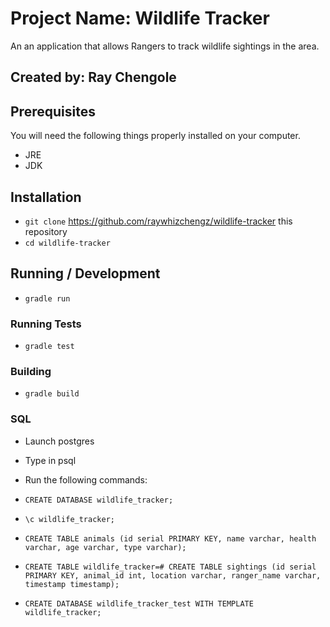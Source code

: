 # Project Name: Wildlife Tracker

An an application that allows Rangers to track wildlife sightings in the area.

## Created by: Ray Chengole

## Prerequisites

You will need the following things properly installed on your computer.

* JRE
* JDK

## Installation

* `git clone` <https://github.com/raywhizchengz/wildlife-tracker> this repository
* `cd wildlife-tracker`

## Running / Development

* `gradle run`

### Running Tests

* `gradle test`

### Building

* `gradle build`

### SQL

* Launch postgres
* Type in psql
* Run the following commands:

* `CREATE DATABASE wildlife_tracker;`
* `\c wildlife_tracker;`
* `CREATE TABLE animals (id serial PRIMARY KEY, name varchar, health varchar, age varchar, type varchar);`
* `CREATE TABLE
wildlife_tracker=# CREATE TABLE sightings (id serial PRIMARY KEY, animal_id int, location varchar, ranger_name varchar, timestamp timestamp);`
* `CREATE DATABASE wildlife_tracker_test WITH TEMPLATE wildlife_tracker;`
